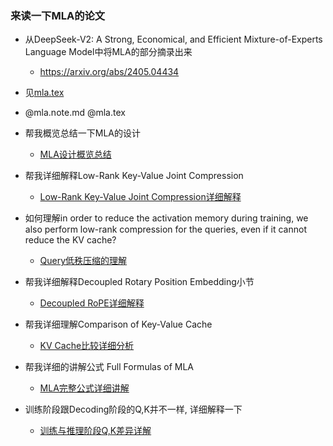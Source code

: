 ### 来读一下MLA的论文

- 从DeepSeek-V2: A Strong, Economical, and Efficient Mixture-of-Experts Language Model中将MLA的部分摘录出来
  - https://arxiv.org/abs/2405.04434
- 见[mla.tex](mla/mla.tex)
- @mla.note.md @mla.tex 

- 帮我概览总结一下MLA的设计
  - [MLA设计概览总结](mla/mla_design_overview.md)
- 帮我详细解释Low-Rank Key-Value Joint Compression
  - [Low-Rank Key-Value Joint Compression详细解释](mla/low_rank_kv_compression.md)
- 如何理解in order to reduce the activation memory during training, we also perform low-rank compression for the queries, even if it cannot reduce the KV cache?
  - [Query低秩压缩的理解](mla/query_compression_explanation.md)
- 帮我详细解释Decoupled Rotary Position Embedding小节
  - [Decoupled RoPE详细解释](mla/decoupled_rope_explanation.md)
- 帮我详细理解Comparison of Key-Value Cache
  - [KV Cache比较详细分析](mla/kv_cache_comparison.md)
- 帮我详细的讲解公式 Full Formulas of MLA
  - [MLA完整公式详细讲解](mla/mla_full_formulas_explanation.md)
- 训练阶段跟Decoding阶段的Q,K并不一样, 详细解释一下
  - [训练与推理阶段Q,K差异详解](mla/training_vs_decoding_qk_difference.md)